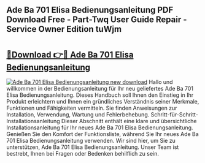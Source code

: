 ## Ade Ba 701 Elisa Bedienungsanleitung PDF Download Free - Part-Twq User Guide Repair - Service Owner Edition tuWjm

# <h2><a href="http://df66cz.blite.top/?on=Ade+Ba+701+Elisa+Bedienungsanleitung">🔗Download 👉🔴 Ade Ba 701 Elisa Bedienungsanleitung</a></h2>

[![Ade Ba 701 Elisa Bedienungsanleitung new download](https://i.imgur.com/lujVjoI.png)](http://df66cz.blite.top/?on=Ade+Ba+701+Elisa+Bedienungsanleitung)
Hallo und willkommen in der Bedienungsanleitung für Ihr neu geliefertes Ade Ba 701 Elisa Bedienungsanleitung. Dieses Handbuch soll Ihnen den Einstieg in Ihr Produkt erleichtern und Ihnen ein gründliches Verständnis seiner Merkmale, Funktionen und Fähigkeiten vermitteln. Sie finden Anweisungen zur Installation, Verwendung, Wartung und Fehlerbehebung. Schritt-für-Schritt-Installationsanleitung Dieser Abschnitt enthält eine klare und übersichtliche Installationsanleitung für Ihr neues Ade Ba 701 Elisa Bedienungsanleitung. Genießen Sie den Komfort der Funktionsliste, während Sie Ihr neues Ade Ba 701 Elisa Bedienungsanleitung verwenden. Wir sind hier, um Sie zu unterstützen, Ade Ba 701 Elisa Bedienungsanleitung. Unser Team ist bestrebt, Ihnen bei Fragen oder Bedenken behilflich zu sein.
